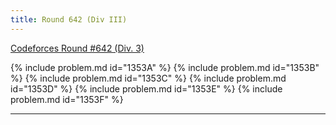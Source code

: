 ```yaml
---
title: Round 642 (Div III)
---
```


[Codeforces Round #642 (Div. 3)](https://codeforces.com/contest/1353)

{% include problem.md id="1353A" %}
{% include problem.md id="1353B" %}
{% include problem.md id="1353C" %}
{% include problem.md id="1353D" %}
{% include problem.md id="1353E" %}
{% include problem.md id="1353F" %}

* * *

<object data='notes/R-642.pdf' width='1000' height='1000' type='application/pdf'/>
